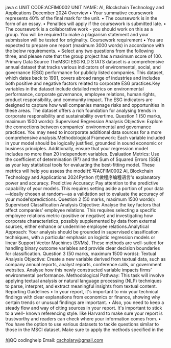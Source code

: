 java c UNIT CODE:ACFIM0002 UNIT NAME: AI, Blockchain Technology and Applications December 2024 Overview • Your summative coursework represents 40% of the final mark for the unit. • The coursework is in the form of an essay. • Penalties will apply if the coursework is submitted late. • The coursework is a collaborative work - you should work on this as a group. You will be required to make a plagiarism statement and your submission will be tested for originality. Coursework requirement • You are expected to prepare one report (maximum 3000 words) in accordance with the below requirements. • Select any two questions from the following three, and please note that the group project has a maximum score of 100. Primary Data Source TheMSCI ESG KLD STATS dataset is a comprehensive annual dataset that tracks various indicators of environmental, social, and governance (ESG) performance for publicly listed companies. This dataset, which dates back to 1991, covers abroad range of industries and includes both positive and negative factors related to corporate ESG practices.Key variables in the dataset include detailed metrics on environmental performance, corporate governance, employee relations, human rights, product responsibility, and community impact. The ESG indicators are designed to capture how well companies manage risks and opportunities in these areas. The dataset offers a rich foundation for analysing trends in corporate responsibility and sustainability overtime. Question 1 (50 marks, maximum 1500 words): Supervised Regression Analysis Objective: Explore the connections between companies' environmental and governance practices. You may need to incorporate additional data sources for a more comprehensive analysis.Methodological Framework: Each variable included in your model should be logically justified, grounded in sound economic or business principles. Additionally, ensure that your regression model includes no more than 20 independent variables. Evaluation Metrics: Use the coefficient of determination (R²) and the Sum of Squared Errors (SSE) as your key statistical tools for evaluating the best-fitting model. These metrics will help you assess the model代 写ACFIM0002 AI, Blockchain Technology and Applications 2024Python 代做程序编程语言's explanatory power and accuracy. Predictive Accuracy: Pay attention to the predictive capability of your models. This requires setting aside a portion of your data—ideally chosen at random—as a validation set to evaluate the accuracy of your model’spredictions. Question 2 (50 marks, maximum 1500 words): Supervised Classification Analysis Objective: Analyse the key factors that affect companies' employee relations. This requires selecting a specific employee relations metric (positive or negative) and investigating how corporate characteristics, possibly supplemented by data from external sources, either enhance or undermine employee relations.Analytical Approach: Your analysis should be grounded in supervised classification techniques, with a particular emphasis on logistic regression models or linear Support Vector Machines (SVMs). These methods are well-suited for handling binary outcome variables and provide clear decision boundaries for classification. Question 3 (50 marks, maximum 1500 words): Textual Analysis Objective: Create a new variable derived from textual data, such as company annual reports, analyst reports, conference calls, or government websites. Analyse how this newly constructed variable impacts firms’ environmental performance. Methodological Pathway: This task will involve applying textual analysis or natural language processing (NLP) techniques to parse, interpret, and extract meaningful insights from textual content. Reporting Guidelines • In your report, it's important to mix your technical findings with clear explanations from economics or finance, showing why certain trends or unusual findings are important. • Also, you need to keep a steady flow and way of citing sources in your report. It's important to stick to a well- known referencing style. like Harvard to make sure your report is trustworthy and readers can check where your information comes from. • You have the option to use various datasets to tackle questions similar to those in the MSCI dataset. Make sure to apply the methods specified in the 

   加QQ codinghelp Email: cscholary@gmail.com
